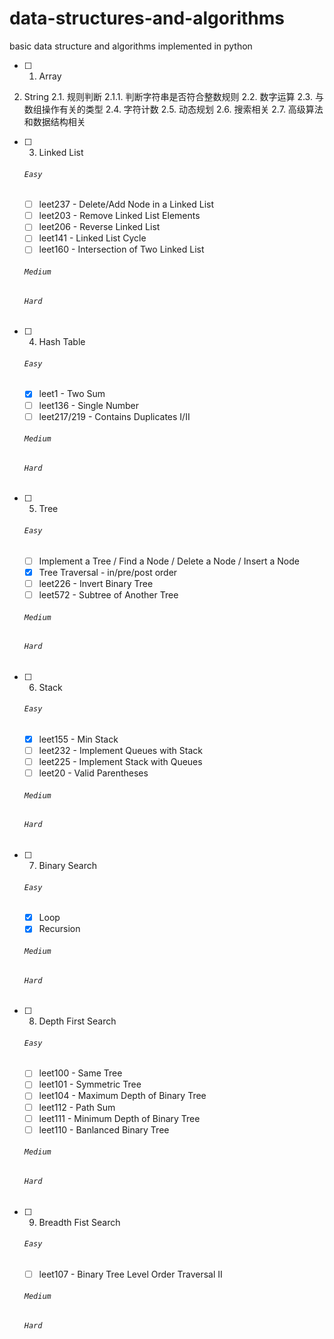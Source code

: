 # data-structures-and-algorithms
basic data structure and algorithms implemented in python 

 - [ ] 1. Array
 2. String
    2.1. 规则判断
        2.1.1. 判断字符串是否符合整数规则
    2.2. 数字运算
    2.3. 与数组操作有关的类型
    2.4. 字符计数
    2.5. 动态规划
    2.6. 搜索相关
    2.7. 高级算法和数据结构相关
 - [ ] 3. Linked List
    ###### `Easy`
    - [ ] leet237 - Delete/Add Node in a Linked List
    - [ ] leet203 - Remove Linked List Elements
    - [ ] leet206 - Reverse Linked List
    - [ ] leet141 - Linked List Cycle
    - [ ] leet160 - Intersection of Two Linked List
    ###### `Medium`
    ###### `Hard`
 - [ ] 4. Hash Table
    ###### `Easy`
    - [x] leet1 - Two Sum
    - [ ] leet136 - Single Number
    - [ ] leet217/219 - Contains Duplicates I/II
    ###### `Medium`
    ###### `Hard`
 - [ ] 5. Tree
    ###### `Easy`
    - [ ] Implement a Tree / Find a Node / Delete a Node / Insert a Node
    - [x] Tree Traversal - in/pre/post order
    - [ ] leet226 - Invert Binary Tree
    - [ ] leet572 - Subtree of Another Tree
    ###### `Medium`
    ###### `Hard`
 - [ ] 6. Stack
    ###### `Easy`
    - [x] leet155 - Min Stack
    - [ ] leet232 - Implement Queues with Stack
    - [ ] leet225 - Implement Stack with Queues
    - [ ] leet20 - Valid Parentheses
    ###### `Medium`
    ###### `Hard`
 - [ ] 7. Binary Search
    ###### `Easy`
    - [x] Loop
    - [x] Recursion
    ###### `Medium`
    ###### `Hard`
 - [ ] 8. Depth First Search
    ###### `Easy`
    - [ ] leet100 - Same Tree
    - [ ] leet101 - Symmetric Tree
    - [ ] leet104 - Maximum Depth of Binary Tree
    - [ ] leet112 - Path Sum
    - [ ] leet111 - Minimum Depth of Binary Tree
    - [ ] leet110 - Banlanced Binary Tree
    ###### `Medium`
    ###### `Hard`
 - [ ] 9. Breadth Fist Search
    ###### `Easy`
    - [ ] leet107 - Binary Tree Level Order Traversal II
    ###### `Medium`
    ###### `Hard`
